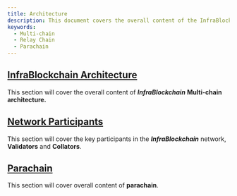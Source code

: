 ```yaml
---
title: Architecture
description: This document covers the overall content of the InfraBlockchain architecture.
keywords:
  - Multi-chain
  - Relay Chain
  - Parachain
---
```


## [InfraBlockchain Architecture](./architecture.md)

This section will cover the overall content of **_InfraBlockchain_** **Multi-chain architecture.**

## [Network Participants](./network-participants.md)

This section will cover the key participants in the **_InfraBlockchain_** network, **Validators** and **Collators**.

## [Parachain](./parachain/)

This section will cover overall content of **parachain**.
